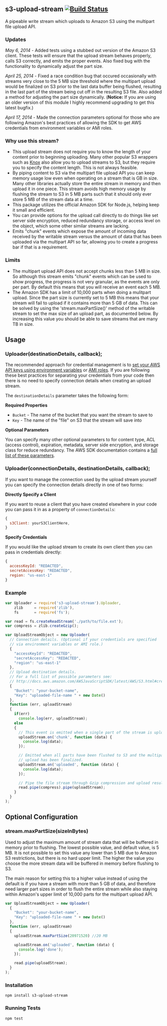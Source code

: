 ## s3-upload-stream [![Build Status](https://travis-ci.org/nathanpeck/s3-upload-stream.svg)](https://travis-ci.org/nathanpeck/s3-upload-stream)

A pipeable write stream which uploads to Amazon S3 using the multipart file upload API.

### Updates

_May 6, 2014_ - Added tests using a stubbed out version of the Amazon S3 client. These tests will ensure that the upload stream behaves properly, calls S3 correctly, and emits the proper events. Also fixed bug with the functionality to dynamically adjust the part size.

_April 25, 2014_ - Fixed a race condition bug that occured occasionally with streams very close to the 5 MB size threshold where the multipart upload would be finalized on S3 prior to the last data buffer being flushed, resulting in the last part of the stream being cut off in the resulting S3 file. Also added a method for adjusting the part size dynamically. (__Notice:__ If you are using an older version of this module I highly recommend upgrading to get this latest bugfix.)

_April 17, 2014_ - Made the connection parameters optional for those who are following Amazon's best practices of allowing the SDK to get AWS credentials from environment variables or AMI roles.

### Why use this stream?

* This upload stream does not require you to know the length of your content prior to beginning uploading. Many other popular S3 wrappers such as [Knox](https://github.com/LearnBoost/knox) also allow you to upload streams to S3, but they require you to specify the content length. This is not always feasible.
* By piping content to S3 via the multipart file upload API you can keep memory usage low even when operating on a stream that is GB in size. Many other libraries actually store the entire stream in memory and then upload it in one piece. This stream avoids high memory usage by flushing the stream to S3 in 5 MB parts such that it should only ever store 5 MB of the stream data at a time.
* This package utilizes the official Amazon SDK for Node.js, helping keep it small and efficient.
* You can provide options for the upload call directly to do things like set server side encryption, reduced redundancy storage, or access level on the object, which some other similar streams are lacking.
* Emits "chunk" events which expose the amount of incoming data received by the writable stream versus the amount of data that has been uploaded via the multipart API so far, allowing you to create a progress bar if that is a requirement.

### Limits

* The multipart upload API does not accept chunks less than 5 MB in size. So although this stream emits "chunk" events which can be used to show progress, the progress is not very granular, as the events are only per part. By default this means that you will receive an event each 5 MB.
* The Amazon SDK has a limit of 10,000 parts when doing a mulitpart upload. Since the part size is currently set to 5 MB this means that your stream will fail to upload if it contains more than 5 GB of data. This can be solved by using the 'stream.maxPartSize()' method of the writable stream to set the max size of an upload part, as documented below. By increasing this value you should be able to save streams that are many TB in size.

## Usage

### Uploader(destinationDetails, callback);

The recommended approach for credential management is to [set your AWS API keys using environment variables](http://docs.aws.amazon.com/AWSJavaScriptSDK/guide/node-configuring.html) or [AMI roles](http://docs.aws.amazon.com/IAM/latest/UserGuide/WorkingWithRoles.html). If you are following these best practices for separating your credentials from your code then there is no need to specify connection details when creating an upload stream.

The `destinationDetails` parameter takes the following form:

__Required Properties__

* `Bucket` - The name of the bucket that you want the stream to save to
* `Key` - The name of the "file" on S3 that the stream will save into

__Optional Parameters__

You can specify many other optional parameters to for content type, ACL (access control), expiration, metadata, server side encryption, and storage class for reduce redundancy. The AWS SDK documentation contains a [full list of these parameters](http://docs.aws.amazon.com/AWSJavaScriptSDK/latest/AWS/S3.html#createMultipartUpload-property).

### Uploader(connectionDetails, destinationDetails, callback);

If you want to manage the connection used by the upload stream yourself you can specify the connection details directly in one of two forms:

__Directly Specify a Client__

If you want to reuse a client that you have created elsewhere in your code you can pass it in as a property of `connectionDetails`:

```js
{
  s3Client: yourS3ClientHere,
}
```

__Specify Credentials__

If you would like the upload stream to create its own client then you can pass in credentials directly:

```js
{
  accessKeyId: "REDACTED",
  secretAccessKey: "REDACTED",
  region: "us-east-1"
}
```

### Example

```js
var Uploader = require('s3-upload-stream').Uploader,
    zlib     = require('zlib'),
    fs       = require('fs');

var read = fs.createReadStream('./path/to/file.ext');
var compress = zlib.createGzip();

var UploadStreamObject = new Uploader(
  // Connection details. (Optional if your credentials are specified
  // via environment variables or AMI role.)
  {
    "accessKeyId": "REDACTED",
    "secretAccessKey": "REDACTED",
    "region": "us-east-1"
  },
  // Upload destination details.
  // For a full list of possible parameters see:
  // http://docs.aws.amazon.com/AWSJavaScriptSDK/latest/AWS/S3.html#createMultipartUpload-property
  {
    "Bucket": "your-bucket-name",
    "Key": "uploaded-file-name " + new Date()
  },
  function (err, uploadStream)
  {
    if(err)
      console.log(err, uploadStream);
    else
    {
      // This event is emitted when a single part of the stream is uploaded.
      uploadStream.on('chunk', function (data) {
        console.log(data);
      });

      // Emitted when all parts have been flushed to S3 and the multipart
      // upload has been finalized.
      uploadStream.on('uploaded', function (data) {
        console.log(data);
      });

      // Pipe the file stream through Gzip compression and upload result to S3.
      read.pipe(compress).pipe(uploadStream);
    }
  }
);
```

## Optional Configuration

### stream.maxPartSize(sizeInBytes)

Used to adjust the maximum amount of stream data that will be buffered in memory prior to flushing. The lowest possible value, and default value, is 5 MB. It is not possible to set this value any lower than 5 MB due to Amazon S3 restrictions, but there is no hard upper limit. The higher the value you choose the more stream data will be buffered in memory before flushing to S3.

The main reason for setting this to a higher value instead of using the default is if you have a stream with more than 5 GB of data, and therefore need larger part sizes in order to flush the entire stream while also staying within Amazon's upper limit of 10,000 parts for the multipart upload API.

```js
var UploadStreamObject = new Uploader(
  {
    "Bucket": "your-bucket-name",
    "Key": "uploaded-file-name " + new Date()
  },
  function (err, uploadStream)
  {
    uploadStream.maxPartSize(20971520) //20 MB

    uploadStream.on('uploaded', function (data) {
      console.log('done');
    });

    read.pipe(uploadStream);
  }
);
```

### Installation

```
npm install s3-upload-stream
```

### Running Tests

```
npm test
```
